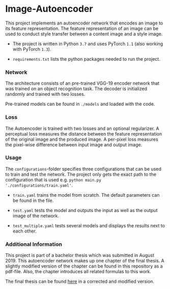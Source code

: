 # Image-Autoencoder

This project implements an autoencoder network that encodes an image to its feature 
representation. The feature representation of an image can be used to conduct style 
transfer between a content image and a style image.

- The project is written in Python ```3.7``` and uses PyTorch ```1.1``` 
(also working with PyTorch ```1.3```).

- ````requirements.txt```` lists the python packages needed to run the 
project. 

### Network

The architecture consists of an pre-trained VGG-19 encoder network that was trained 
on an object recognition task. The decoder is initialized randomly and trained with
two losses.

Pre-trained models can be found in ```./models``` and loaded with the code. 

### Loss
 
The Autoencoder is trained with two losses and an optional regularizer. A 
perceptual loss measures the distance between the feature representation of the 
original image and the produced image. A per-pixel loss measures the pixel-wise 
difference between input image and output image.

### Usage

The ``configurations``-folder specifies three configurations that can be used to 
train and test the network. The project only gets the exact path to the 
configuration that is used e.g. ```python main.py './configurations/train.yaml'```.

- ``train.yaml`` trains the model from scratch. The default parameters can be found
in the file.

- ```test.yaml``` tests the model and outputs the input as well as the output image 
of the network.

- ```test_multiple.yaml``` tests several models and displays the results next to 
each other.   

### Additional Information

This project is part of a bachelor thesis which was submitted in August 2019. This 
autoencoder network makes up one chapter of the final thesis. A slightly modified 
version of the chapter can be found in this repository as a pdf-file. Also, the chapter introduces
all related formulas to this work. 

The final thesis can be found [here](https://jzenn.github.io/projects/bsc-thesis) in a corrected and modified version.